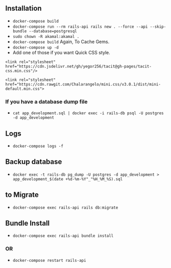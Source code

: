 ## Installation

* `docker-compose build`
* `docker-compose run --rm rails-api rails new . --force --api --skip-bundle --database=postgresql`
* `sudo chown -R akamal:akamal .`
* `docker-compose build` Again, To Cache Gems.
* `docker-compose up -d`
* Add one of those if you want Quick CSS style.

`<link rel="stylesheet" href="https://cdn.jsdelivr.net/gh/yegor256/tacit@gh-pages/tacit-css.min.css"/>`

`<link rel="stylesheet" href="https://cdn.rawgit.com/Chalarangelo/mini.css/v3.0.1/dist/mini-default.min.css">`

### If you have a database dump file
* `cat app_development.sql | docker exec -i rails-db psql -U postgres -d app_development`

## Logs
* `docker-compose logs -f`

## Backup database
* `docker exec -t rails-db pg_dump -U postgres -d app_development > app_development_$(date +%d-%m-%Y"_"%H_%M_%S).sql`

## to Migrate
* `docker-compose exec rails-api rails db:migrate`

## Bundle Install
* `docker-compose exec rails-api bundle install`

### OR
* `docker-compose restart rails-api`
